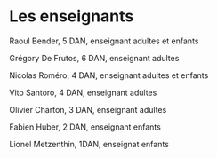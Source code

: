 # Les enseignants


Raoul Bender, 5 DAN, enseignant adultes et enfants

Grégory De Frutos, 6 DAN, enseignant adultes

Nicolas Roméro, 4 DAN, enseignant adultes et enfants

Vito Santoro, 4 DAN, enseignant adultes

Olivier Charton, 3 DAN, enseignant adultes

Fabien Huber, 2 DAN, enseignant enfants

Lionel Metzenthin, 1DAN, enseignat enfants
